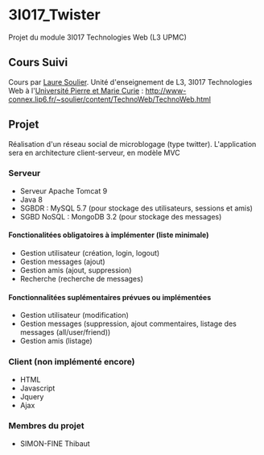 # 3I017_Twister
Projet du module 3I017 Technologies Web (L3 UPMC)

## Cours Suivi
Cours par [Laure Soulier](http://www-connex.lip6.fr/~soulier/content/about.html).
Unité d'enseignement de L3, 3I017 Technologies Web à l'[Université Pierre et Marie Curie](https://www.sorbonne-universite.fr/) : http://www-connex.lip6.fr/~soulier/content/TechnoWeb/TechnoWeb.html



## Projet
Réalisation d'un réseau social de microblogage (type twitter).
L'application sera en architecture client-serveur, en modèle MVC


### Serveur
* Serveur Apache Tomcat 9
* Java 8
* SGBDR : MySQL 5.7 (pour stockage des utilisateurs, sessions et amis)
* SGBD NoSQL : MongoDB 3.2 (pour stockage des messages)

#### Fonctionalitées obligatoires à implémenter (liste minimale)
* Gestion utilisateur (création, login, logout)
* Gestion messages (ajout)
* Gestion amis (ajout, suppression)
* Recherche (recherche de messages)

#### Fonctionnalitées suplémentaires prévues ou implémentées
* Gestion utilisateur (modification)
* Gestion messages (suppression, ajout commentaires, listage des messages (all/user/friend))
* Gestion amis (listage)


### Client (non implémenté encore)
* HTML
* Javascript
* Jquery
* Ajax


### Membres du projet
* SIMON-FINE Thibaut
